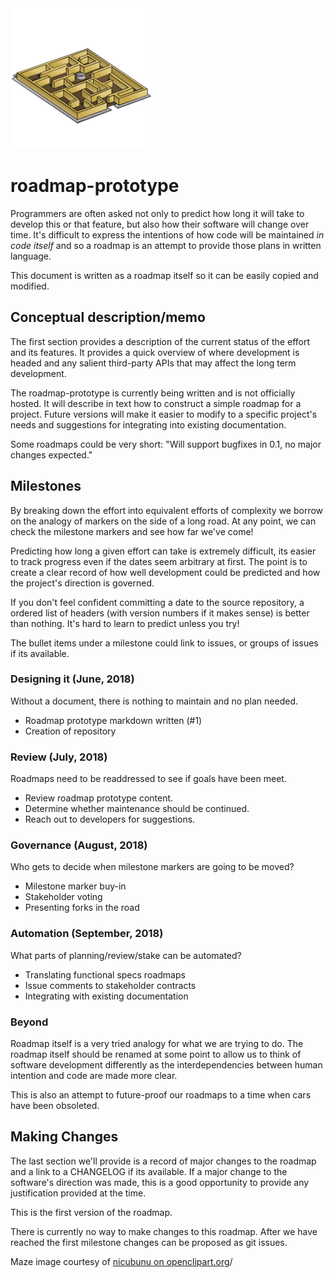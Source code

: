 <img src="diagrams/maze.svg" alt="A small wooden maze" width="225" />

# roadmap-prototype

Programmers are often asked not only to predict how long it will 
take to develop this or that feature, but also how their software 
will change over time. It's difficult to express the intentions 
of how code will be maintained *in code itself* and so a roadmap 
is an attempt to provide those plans in written language.

This document is written as a roadmap itself so it can be easily 
copied and modified.

## Conceptual description/memo

The first section provides a description of the current status of 
the effort and its features. It provides a quick overview of where 
development is headed and any salient third-party APIs that may 
affect the long term development.

The roadmap-prototype is currently being written and is not officially
hosted. It will describe in text how to construct a simple roadmap 
for a project. Future versions will make it easier to modify to a 
specific project's needs and suggestions for integrating into existing 
documentation.

Some roadmaps could be very short: "Will support bugfixes in 0.1, no 
major changes expected."

## Milestones

By breaking down the effort into equivalent efforts of complexity we 
borrow on the analogy of markers on the side of a long road. At any 
point, we can check the milestone markers and see how far we've come!

Predicting how long a given effort can take is extremely difficult,
its easier to track progress even if the dates seem arbitrary at first. 
The point is to create a clear record of how well development could 
be predicted and how the project's direction is governed.

If you don't feel confident committing a date to the source repository, 
a ordered list of headers (with version numbers if it makes sense) is 
better than nothing. It's hard to learn to predict unless you try!

The bullet items under a milestone could link to issues, or groups of 
issues if its available.

### Designing it (June, 2018)

Without a document, there is nothing to maintain and no plan needed.

* Roadmap prototype markdown written (#1)
* Creation of repository

### Review (July, 2018)

Roadmaps need to be readdressed to see if goals have been meet.

* Review roadmap prototype content.
* Determine whether maintenance should be continued.
* Reach out to developers for suggestions.

### Governance (August, 2018)

Who gets to decide when milestone markers are going to be moved?

* Milestone marker buy-in
* Stakeholder voting
* Presenting forks in the road

### Automation (September, 2018)

What parts of planning/review/stake can be automated?

* Translating functional specs roadmaps
* Issue comments to stakeholder contracts
* Integrating with existing documentation

### Beyond

Roadmap itself is a very tried analogy for what we are trying to 
do. The roadmap itself should be renamed at some point to allow us
to think of software development differently as the interdependencies 
between human intention and code are made more clear.

This is also an attempt to future-proof our roadmaps to a time 
when cars have been obsoleted.

## Making Changes

The last section we'll provide is a record of major changes to the roadmap
and a link to a CHANGELOG if its available. If a major change to the 
software's direction was made, this is a good opportunity to provide any 
justification provided at the time.

This is the first version of the roadmap.

There is currently no way to make changes to this roadmap. After 
we have reached the first milestone changes can be proposed as 
git issues.

Maze image courtesy of [nicubunu on openclipart.org](https://openclipart.org/detail/11476/rpg-map-symbols-maze)/
